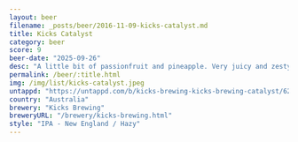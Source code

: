 ```yaml
---
layout: beer
filename: _posts/beer/2016-11-09-kicks-catalyst.md
title: Kicks Catalyst
category: beer
score: 9
beer-date: "2025-09-26"
desc: "A little bit of passionfruit and pineapple. Very juicy and zesty"
permalink: /beer/:title.html
img: /img/list/kicks-catalyst.jpeg
untappd: "https://untappd.com/b/kicks-brewing-kicks-brewing-catalyst/6216161"
country: "Australia"
brewery: "Kicks Brewing"
breweryURL: "/brewery/kicks-brewing.html"
style: "IPA - New England / Hazy"
---
```

